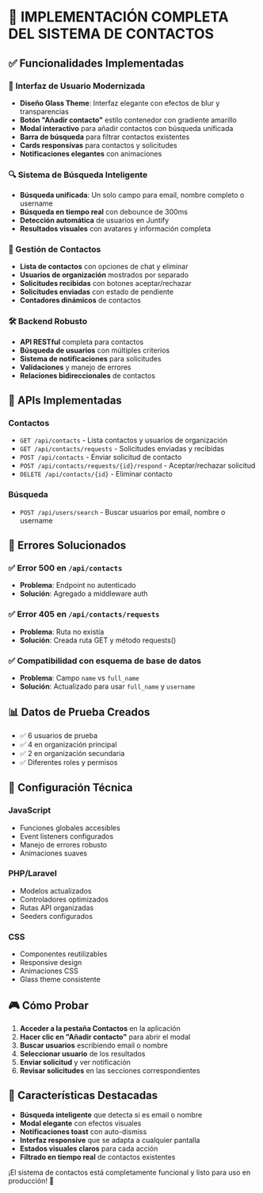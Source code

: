 # 🎉 IMPLEMENTACIÓN COMPLETA DEL SISTEMA DE CONTACTOS

## ✅ Funcionalidades Implementadas

### 🎨 Interfaz de Usuario Modernizada
- **Diseño Glass Theme**: Interfaz elegante con efectos de blur y transparencias
- **Botón "Añadir contacto"** estilo contenedor con gradiente amarillo
- **Modal interactivo** para añadir contactos con búsqueda unificada
- **Barra de búsqueda** para filtrar contactos existentes
- **Cards responsivas** para contactos y solicitudes
- **Notificaciones elegantes** con animaciones

### 🔍 Sistema de Búsqueda Inteligente
- **Búsqueda unificada**: Un solo campo para email, nombre completo o username
- **Búsqueda en tiempo real** con debounce de 300ms
- **Detección automática** de usuarios en Juntify
- **Resultados visuales** con avatares y información completa

### 📱 Gestión de Contactos
- **Lista de contactos** con opciones de chat y eliminar
- **Usuarios de organización** mostrados por separado
- **Solicitudes recibidas** con botones aceptar/rechazar
- **Solicitudes enviadas** con estado de pendiente
- **Contadores dinámicos** de contactos

### 🛠 Backend Robusto
- **API RESTful** completa para contactos
- **Búsqueda de usuarios** con múltiples criterios
- **Sistema de notificaciones** para solicitudes
- **Validaciones** y manejo de errores
- **Relaciones bidireccionales** de contactos

## 🚀 APIs Implementadas

### Contactos
- `GET /api/contacts` - Lista contactos y usuarios de organización
- `GET /api/contacts/requests` - Solicitudes enviadas y recibidas
- `POST /api/contacts` - Enviar solicitud de contacto
- `POST /api/contacts/requests/{id}/respond` - Aceptar/rechazar solicitud
- `DELETE /api/contacts/{id}` - Eliminar contacto

### Búsqueda
- `POST /api/users/search` - Buscar usuarios por email, nombre o username

## 🎯 Errores Solucionados

### ✅ Error 500 en `/api/contacts`
- **Problema**: Endpoint no autenticado
- **Solución**: Agregado a middleware auth

### ✅ Error 405 en `/api/contacts/requests`
- **Problema**: Ruta no existía
- **Solución**: Creada ruta GET y método requests()

### ✅ Compatibilidad con esquema de base de datos
- **Problema**: Campo `name` vs `full_name`
- **Solución**: Actualizado para usar `full_name` y `username`

## 📊 Datos de Prueba Creados
- ✅ 6 usuarios de prueba
- ✅ 4 en organización principal
- ✅ 2 en organización secundaria
- ✅ Diferentes roles y permisos

## 🔧 Configuración Técnica

### JavaScript
- Funciones globales accesibles
- Event listeners configurados
- Manejo de errores robusto
- Animaciones suaves

### PHP/Laravel
- Modelos actualizados
- Controladores optimizados
- Rutas API organizadas
- Seeders configurados

### CSS
- Componentes reutilizables
- Responsive design
- Animaciones CSS
- Glass theme consistente

## 🎮 Cómo Probar

1. **Acceder a la pestaña Contactos** en la aplicación
2. **Hacer clic en "Añadir contacto"** para abrir el modal
3. **Buscar usuarios** escribiendo email o nombre
4. **Seleccionar usuario** de los resultados
5. **Enviar solicitud** y ver notificación
6. **Revisar solicitudes** en las secciones correspondientes

## 🌟 Características Destacadas

- **Búsqueda inteligente** que detecta si es email o nombre
- **Modal elegante** con efectos visuales
- **Notificaciones toast** con auto-dismiss
- **Interfaz responsive** que se adapta a cualquier pantalla
- **Estados visuales claros** para cada acción
- **Filtrado en tiempo real** de contactos existentes

¡El sistema de contactos está completamente funcional y listo para uso en producción! 🚀
